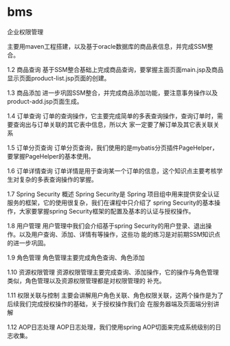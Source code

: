 # bms
企业权限管理

主要用maven工程搭建，以及基于oracle数据库的商品表信息，并完成SSM整合。

1.2 商品查询
基于SSM整合基础上完成商品查询，要掌握主面页面main.jsp及商品显示页面product-list.jsp页面的创建。

1.3 商品添加
进一步巩固SSM整合，并完成商品添加功能，要注意事务操作以及product-add.jsp页面生成。

1.4 订单查询
订单的查询操作，它主要完成简单的多表查询操作，查询订单时，需要查询出与订单关联的其它表中信息，所以大
家一定要了解订单及其它表关联关系

1.5 订单分页查询
订单分页查询，我们使用的是mybatis分页插件PageHelper，要掌握PageHelper的基本使用。

1.6 订单详情查询
订单详情是用于查询某一个订单的信息，这个知识点主要考核学生对复杂的多表查询操作的掌握。

1.7 Spring Security 概述
Spring Security是 Spring 项目组中用来提供安全认证服务的框架，它的使用很复杂，我们在课程中只介绍了
spring Security的基本操作，大家要掌握spring Security框架的配置及基本的认证与授权操作。

1.8 用户管理
用户管理中我们会介绍基于spring Security的用户登录、退出操作。以及用户查询、添加、详情有等操作，这些功
能的练习是对前期SSM知识点的进一步巩固。

1.9 角色管理
角色管理主要完成角色查询、角色添加

1.10 资源权限管理
资源权限管理主要完成查询、添加操作，它的操作与角色管理类似，角色管理以及资源权限管理都是对权限管理的
补充。

1.11 权限关联与控制
主要会讲解用户角色关联、角色权限关联，这两个操作是为了后续我们完成授权操作的基础，关于授权操作我们会
在服务器端及页面端分别讲解

1.12 AOP日志处理
AOP日志处理，我们使用spring AOP切面来完成系统级别的日志收集。
